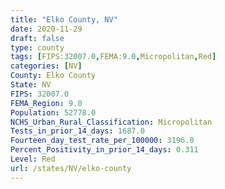 ```yaml
---
title: "Elko County, NV"
date: 2020-11-29
draft: false
type: county
tags: [FIPS:32007.0,FEMA:9.0,Micropolitan,Red]
categories: [NV]
County: Elko County
State: NV
FIPS: 32007.0
FEMA_Region: 9.0
Population: 52778.0
NCHS_Urban_Rural_Classification: Micropolitan
Tests_in_prior_14_days: 1687.0
Fourteen_day_test_rate_per_100000: 3196.0
Percent_Positivity_in_prior_14_days: 0.311
Level: Red
url: /states/NV/elko-county
---
```



